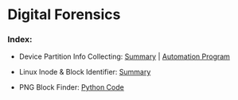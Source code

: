 # Digital Forensics
### Index:

* Device Partition Info Collecting: [Summary](https://github.com/charlestw127/Digital-Forensics/blob/main/Hexedit%20exploration.pdf) | [Automation Program](https://github.com/charlestw127/Digital-Forensics/blob/main/Hexedit%20Diagnose.cpp)

* Linux Inode & Block Identifier: [Summary](https://github.com/charlestw127/Digital-Forensics/blob/main/inode%20explore.pdf)

* PNG Block Finder: [Python Code](https://github.com/charlestw127/Digital-Forensics/blob/main/find_blocks.py)
